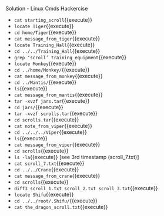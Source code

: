 Solution - Linux Cmds Hackercise

- `cat starting_scroll`{{execute}}
- `locate Tiger`{{execute}}
- `cd home/Tiger`{{execute}}
- `cat message_from_tiger`{{execute}}
- `locate Training_Hall`{{execute}}
- `cd ../../Training_Hall`{{execute}}
- `grep ‘scroll’ training_equipment`{{execute}}
- `locate Monkey`{{execute}}
- `cd ../home/Monkey/`{{execute}}
- `cat message_from_monkey`{{execute}}
- `cd ../Mantis/`{{execute}}
- `ls`{{execute}}
- `cat message_from_mantis`{{execute}}
- `tar -xvzf jars.tar`{{execute}}
- `cd jars/`{{execute}}
- `tar -xvzf scrolls.tar`{{execute}}
- `cd scrolls.tar`{{execute}}
- `cat note_from_viper`{{execute}}
- `cd ../../../Viper`{{execute}}
- `ls`{{execute}}
- `cat message_from_viper`{{execute}}
- `cd scrolls`{{execute}}
- `ls -la`{{execute}} [see 3rd timestamp (scroll_7.txt)]
- `cat scroll_7.txt`{{execute}}
- `cd ../../Crane`{{execute}}
- `cat message_from_crane`{{execute}}
- `cd scrolls`{{execute}}
- `diff3 scroll_1.txt scroll_2.txt scroll_3.txt`{{execute}}
- `locate Shifu`{{execute}}
- `cd ../../root/.Shifu/`{{execute}}
- `cat the_dragon_scroll.txt`{{execute}}
